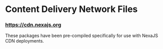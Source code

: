 # Content Delivery Network Files

### https://cdn.nexajs.org

These packages have been pre-compiled specifically for use with NexaJS CDN deployments.
